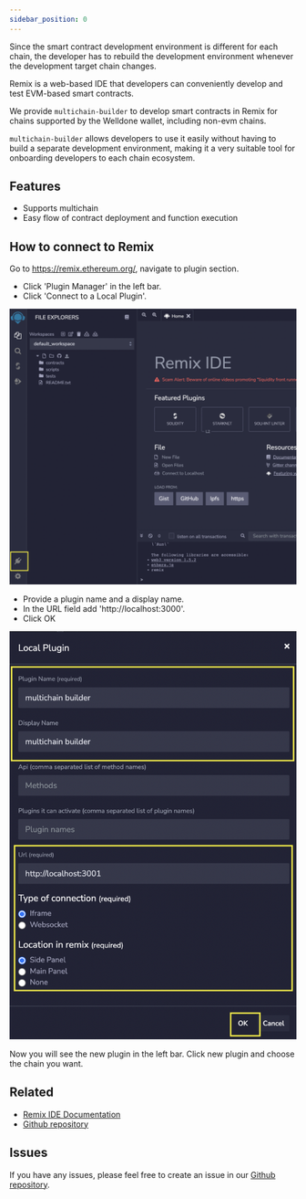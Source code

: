 ```yaml
---
sidebar_position: 0
---
```


Since the smart contract development environment is different for each chain, the developer has to rebuild the development environment whenever the development target chain changes.

Remix is ​​a web-based IDE that developers can conveniently develop and test EVM-based smart contracts.
 
We provide `multichain-builder` to develop smart contracts in Remix for chains supported by the Welldone wallet, including non-evm chains.

`multichain-builder` allows developers to use it easily without having to build a separate development environment, making it a very suitable tool for onboarding developers to each chain ecosystem.

## Features

- Supports multichain
- Easy flow of contract deployment and function execution 

## How to connect to Remix

Go to https://remix.ethereum.org/, navigate to plugin section.

- Click 'Plugin Manager' in the left bar.
- Click 'Connect to a Local Plugin'.

![Plugin Manager](img/plugin-manager.png?raw=true "Plugin Manager")

- Provide a plugin name and a display name.
- In the URL field add 'http://localhost:3000'.
- Click OK

![Local Plugin](img/local-plugin.png?raw=true "Local Plugin")

Now you will see the new plugin in the left bar.
Click new plugin and choose the chain you want.

## Related 

- [Remix IDE Documentation](https://remix-ide.readthedocs.io/en/latest/)
- [Github repository](https://github.com/ethereum/remix-ide)


## Issues

If you have any issues, please feel free to create an issue in our [Github repository](https://github.com/0xhsy/multichain-builder/issues).

